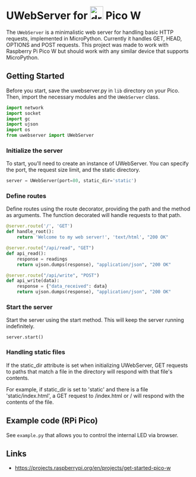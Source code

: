 # UWebServer for <img src="https://www.raspberrypi.com/app/uploads/2021/10/cropped-Raspberry-Pi-Favicon-100x100-1-300x300.png" alt="drawing" width="35"/> Pico W

The `UWebServer` is a minimalistic web server for handling basic HTTP requests, implemented in MicroPython. Currently it handles GET, HEAD, OPTIONS and POST requests. This project was made to work with Raspberry Pi Pico W but should work with any similar device that supports MicroPython.

## Getting Started

Before you start, save the uwebserver.py in `lib` directory on your Pico. Then, import the necessary modules and the `UWebServer` class.

```python
import network
import socket
import gc
import ujson
import os
from uwebserver import UWebServer
```

### Initialize the server
To start, you'll need to create an instance of UWebServer. You can specify the port, the request size limit, and the static directory.

```python
server = UWebServer(port=80, static_dir='static')
```

### Define routes
Define routes using the route decorator, providing the path and the method as arguments. The function decorated will handle requests to that path.

```python
@server.route('/', 'GET')
def handle_root():
    return 'Welcome to my web server!', 'text/html', "200 OK"

@server.route("/api/read", "GET")
def api_read():
    response = readings
    return ujson.dumps(response), "application/json", "200 OK"

@server.route("/api/write", "POST")
def api_write(data):
    response = {"data_received": data}
    return ujson.dumps(response), "application/json", "200 OK"
```

### Start the server
Start the server using the start method. This will keep the server running indefinitely.

```
server.start()
```

### Handling static files
If the static_dir attribute is set when initializing UWebServer, GET requests to paths that match a file in the directory will respond with that file's contents.

For example, if static_dir is set to 'static' and there is a file 'static/index.html', a GET request to /index.html or / will respond with the contents of the file.

## Example code (RPi Pico)
See `example.py` that allows you to control the internal LED via browser.

## Links
* https://projects.raspberrypi.org/en/projects/get-started-pico-w
